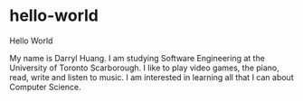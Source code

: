 # hello-world
Hello World

My name is Darryl Huang. I am studying Software Engineering at the University of Toronto Scarborough. I like to play video games, the piano, read, write and listen to music. I am interested in learning all that I can about Computer Science.
